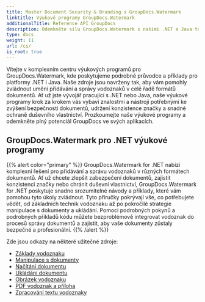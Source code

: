```yaml
---
title: Master Document Security & Branding s GroupDocs.Watermark
linktitle: Výukové programy GroupDocs.Watermark
additionalTitle: Reference API GroupDocs
description: Odemkněte sílu GroupDocs.Watermark s našimi .NET a Java tutoriály. Zvládněte techniky vodoznaku pro zabezpečení dokumentů a branding.
type: docs
weight: 11
url: /cs/
is_root: true
---
```


Vítejte v komplexním centru výukových programů pro GroupDocs.Watermark, kde poskytujeme podrobné průvodce a příklady pro platformy .NET i Java. Naše zdroje jsou navrženy tak, aby vám pomohly zvládnout umění přidávání a správy vodoznaků v celé řadě formátů dokumentů. Ať už jste vývojář pracující s .NET nebo Java, naše výukové programy krok za krokem vás vybaví znalostmi a nástroji potřebnými ke zvýšení bezpečnosti dokumentů, udržení konzistence značky a snadné ochraně duševního vlastnictví. Prozkoumejte naše výukové programy a odemkněte plný potenciál GroupDocs ve svých aplikacích.


## GroupDocs.Watermark pro .NET výukové programy
{{% alert color="primary" %}}
GroupDocs.Watermark for .NET nabízí komplexní řešení pro přidávání a správu vodoznaků v různých formátech dokumentů. Ať už chcete zlepšit zabezpečení dokumentů, zajistit konzistenci značky nebo chránit duševní vlastnictví, GroupDocs.Watermark for .NET poskytuje snadno srozumitelné návody a příklady, které vám pomohou tyto úkoly zvládnout. Tyto příručky pokrývají vše, co potřebujete vědět, od základních technik vodoznaku až po pokročilé strategie manipulace s dokumenty a ukládání. Pomocí podrobných pokynů a podrobných příkladů kódu můžete bezproblémově integrovat vodoznak do procesů správy dokumentů a zajistit, aby vaše dokumenty zůstaly bezpečné a profesionální.
{{% /alert %}}

Zde jsou odkazy na některé užitečné zdroje:
 
- [Základy vodoznaku](./net/watermarking-basics/)
- [Manipulace s dokumenty](./net/document-manipulation/)
- [Načítání dokumentu](./net/document-loadings/)
- [Ukládání dokumentu](./net/document-savings/)
- [Obrázek vodoznaku](./net/image-watermarkings/)
- [PDF vodoznak a příloha](./net/pdf-watermarking-attachments/)
- [Zpracování textu vodoznaky](./net/word-processing-watermarkings/)
